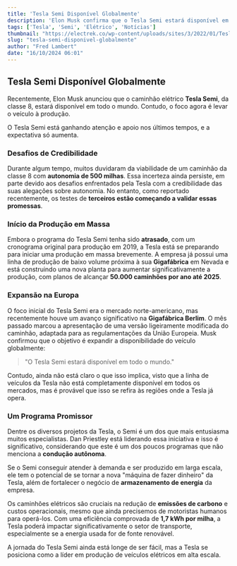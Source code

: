 ```yaml
---
title: 'Tesla Semi Disponível Globalmente'
description: 'Elon Musk confirma que o Tesla Semi estará disponível em todo o mundo, com produção em massa em breve.'
tags: ['Tesla', 'Semi', 'Elétrico', 'Notícias']
thumbnail: "https://electrek.co/wp-content/uploads/sites/3/2022/01/Tesla-Semi-fleet-hero.jpg?quality=82&strip=all&w=1600"
slug: "tesla-semi-disponivel-globalmente"
author: "Fred Lambert"
date: "16/10/2024 06:01"
---
```


## Tesla Semi Disponível Globalmente

Recentemente, Elon Musk anunciou que o caminhão elétrico **Tesla Semi**, da classe 8, estará disponível em todo o mundo. Contudo, o foco agora é levar o veículo à produção.

O Tesla Semi está ganhando atenção e apoio nos últimos tempos, e a expectativa só aumenta.

### Desafios de Credibilidade

Durante algum tempo, muitos duvidaram da viabilidade de um caminhão da classe 8 com **autonomia de 500 milhas**. Essa incerteza ainda persiste, em parte devido aos desafios enfrentados pela Tesla com a credibilidade das suas alegações sobre autonomia. No entanto, como reportado recentemente, os testes de **terceiros estão começando a validar essas promessas**.

### Início da Produção em Massa

Embora o programa do Tesla Semi tenha sido **atrasado**, com um cronograma original para produção em 2019, a Tesla está se preparando para iniciar uma produção em massa brevemente. A empresa já possui uma linha de produção de baixo volume próxima à sua **Gigafábrica** em Nevada e está construindo uma nova planta para aumentar significativamente a produção, com planos de alcançar **50.000 caminhões por ano até 2025**.

### Expansão na Europa

O foco inicial do Tesla Semi era o mercado norte-americano, mas recentemente houve um avanço significativo na **Gigafábrica Berlim**. O mês passado marcou a apresentação de uma versão ligeiramente modificada do caminhão, adaptada para as regulamentações da União Europeia. Musk confirmou que o objetivo é expandir a disponibilidade do veículo globalmente:

> "O Tesla Semi estará disponível em todo o mundo."

Contudo, ainda não está claro o que isso implica, visto que a linha de veículos da Tesla não está completamente disponível em todos os mercados, mas é provável que isso se refira às regiões onde a Tesla já opera.

### Um Programa Promissor

Dentre os diversos projetos da Tesla, o Semi é um dos que mais entusiasma muitos especialistas. Dan Priestley está liderando essa iniciativa e isso é significativo, considerando que este é um dos poucos programas que não menciona a **condução autônoma**.

Se o Semi conseguir atender à demanda e ser produzido em larga escala, ele tem o potencial de se tornar a nova "máquina de fazer dinheiro" da Tesla, além de fortalecer o negócio de **armazenamento de energia** da empresa.

Os caminhões elétricos são cruciais na redução de **emissões de carbono** e custos operacionais, mesmo que ainda precisemos de motoristas humanos para operá-los. Com uma eficiência comprovada de **1,7 kWh por milha**, a Tesla poderá impactar significativamente o setor de transporte, especialmente se a energia usada for de fonte renovável.

A jornada do Tesla Semi ainda está longe de ser fácil, mas a Tesla se posiciona como a líder em produção de veículos elétricos em alta escala.